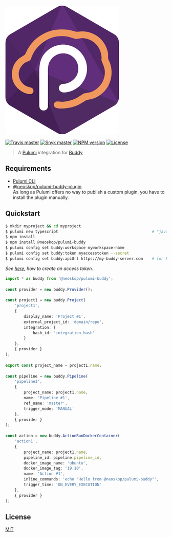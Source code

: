 ![Logo](../../logo.svg)

[![Travis master](https://img.shields.io/travis/neoskop/pulumi-buddy/master.svg)](https://travis-ci.org/neoskop/pulumi-buddy)
[![Snyk master](https://snyk.io/test/github/neoskop/pulumi-buddy/master/badge.svg)](https://snyk.io/test/github/neoskop/pulumi-buddy/master)
[![NPM version](https://badge.fury.io/js/%40neoskop%2Fpulumi-buddy.svg)](https://npmjs.com/package/@neoskop/pulumi-buddy)
[![License](https://img.shields.io/npm/l/%40neoskop%2Fpulumi-buddy.svg)](https://github.com/neoskop/pulumi-buddy/blob/master/LICENSE)

> A [Pulumi](https://www.pulumi.com/) integration for [Buddy](https://buddy.works/)

## Requirements

-   [Pulumi CLI](https://www.pulumi.com/docs/get-started/install/)
-   [@neoskop/pulumi-buddy-plugin](https://www.npmjs.com/package/@neoskop/pulumi-buddy-plugin)  
    As long as Pulumi offers no way to publish a custom plugin, you have to install the plugin manually.

## Quickstart

```sh
$ mkdir myproject && cd myproject
$ pulumi new typescript                                         # "javascript" works as well
$ npm install
$ npm install @neoskop/pulumi-buddy
$ pulumi config set buddy:workspace myworkspace-name
$ pulumi config set buddy:token myaccesstoken --secret
$ pulumi config set buddy:apiUrl https://my-buddy-server.com    # for Buddy On-Premise
```

_See [here](https://buddy.works/docs/api/getting-started/oauth2/personal-access-token), how to create an access token._

```typescript
import * as buddy from '@neoskop/pulumi-buddy';

const provider = new buddy.Provider();

const project1 = new buddy.Project(
    'project1',
    {
        display_name: 'Project #1',
        external_project_id: 'domain/repo',
        integration: {
            hash_id: 'integration_hash'
        }
    },
    { provider }
);

export const project_name = project1.name;

const pipeline = new buddy.Pipeline(
    'pipeline1',
    {
        project_name: project1.name,
        name: 'Pipeline #1',
        ref_name: 'master',
        trigger_mode: 'MANUAL'
    },
    { provider }
);

const action = new buddy.ActionRunDockerContainer(
    'action1',
    {
        project_name: project1.name,
        pipeline_id: pipeline.pipeline_id,
        docker_image_name: 'ubuntu',
        docker_image_tag: '19.10',
        name: 'Action #1',
        inline_commands: 'echo "Hello from @neoskop/pulumi-buddy"',
        trigger_time: 'ON_EVERY_EXECUTION'
    },
    { provider }
);
```

## License

[MIT](../../LICENSE)
